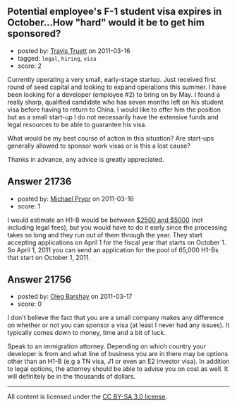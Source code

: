 ## Potential employee's F-1 student visa expires in October...How "hard" would it be to get him sponsored?

- posted by: [Travis Truett](https://stackexchange.com/users/-1/8591-travis-truett) on 2011-03-16
- tagged: `legal`, `hiring`, `visa`
- score: 2

Currently operating a very small, early-stage startup.  Just received first round of seed capital and looking to expand operations this summer.  I have been looking for a developer (employee #2) to bring on by May.  I found a really sharp, qualified candidate who has seven months left on his student visa before having to return to China.  I would like to offer him the position but as a small start-up I do not necessarily have the extensive funds and legal resources to be able to guarantee his visa. 

What would be my best course of action in this situation?  Are start-ups generally allowed to sponsor work visas or is this a lost cause?

Thanks in advance, any advice is greatly appreciated.  


## Answer 21736

- posted by: [Michael Pryor](https://stackexchange.com/users/-1/130-michael-pryor) on 2011-03-16
- score: 1

<p>I would estimate an H1-B would be between <a href="http://www.uscis.gov/portal/site/uscis/menuitem.5af9bb95919f35e66f614176543f6d1a/?vgnextoid=4b7cdd1d5fd37210VgnVCM100000082ca60aRCRD&amp;vgnextchannel=73566811264a3210VgnVCM100000b92ca60aRCRD" rel="nofollow">$2500 and $5000</a> (not including legal fees), but you would have to do it early since the processing takes so long and they run out of them through the year.  They start accepting applications on April 1 for the fiscal year that starts on October 1.  So April 1, 2011 you can send an application for the pool of 65,000 H1-Bs that start on October 1, 2011.</p>



## Answer 21756

- posted by: [Oleg Barshay](https://stackexchange.com/users/-1/1098-oleg-barshay) on 2011-03-17
- score: 0

I don't believe the fact that you are a small company makes any difference on whether or not you can sponsor a visa (at least I never had any issues).  It typically comes down to money, time and a bit of luck.  

Speak to an immigration attorney.  Depending on which country your developer is from and what line of business you are in there may be options other than an H1-B (e.g a TN visa, J1 or even an E2 investor visa).  In addition to legal options, the attorney should be able to advise you on cost as well. It will definitely be in the thousands of dollars.





---

All content is licensed under the [CC BY-SA 3.0 license](https://creativecommons.org/licenses/by-sa/3.0/).
